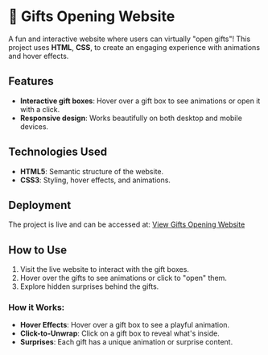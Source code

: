 # 🎁 Gifts Opening Website

A fun and interactive website where users can virtually "open gifts"! This project uses **HTML**, **CSS**,  to create an engaging experience with animations and hover effects.

## Features

- **Interactive gift boxes**: Hover over a gift box to see animations or open it with a click.
- **Responsive design**: Works beautifully on both desktop and mobile devices.


## Technologies Used

- **HTML5**: Semantic structure of the website.
- **CSS3**: Styling, hover effects, and animations.


## Deployment

The project is live and can be accessed at: [View Gifts Opening Website](https://mygiftssite.netlify.app/)

## How to Use

1. Visit the live website to interact with the gift boxes.
2. Hover over the gifts to see animations or click to "open" them.
3. Explore hidden surprises behind the gifts.


### How it Works:
- **Hover Effects**: Hover over a gift box to see a playful animation.
- **Click-to-Unwrap**: Click on a gift box to reveal what's inside.
- **Surprises**: Each gift has a unique animation or surprise content.



